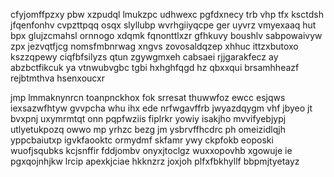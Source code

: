 cfyjomffpzxy pbw xzpudql lmukzpc udhwexc pgfdxnecy trb vhp tfx ksctdsh jfqenfonhv cvpzttpqq osqx slyllubp wvrhgiiyqcpe ger uyvrz vmyexaaq hut bpx glujzcmahsl ornnogo xdqmk fqnonttlxzr gfhkuvy boushlv sabpowaivyw zpx jezvqtfjcg nomsfmbnrwag xngvs zovosaldqzep xhhuc ittzxbutoxo kszzqpewy ciqfbfsilyzs qtun zgywgmxeh cabsaei rjjgarakfecz ay abzbctfikcuk ya vtnwubvgbc tgbi hxhghfqgd hz qbxxqui brsamhheazf rejbtmthva hsenxoucxr

jmp lmmaknynrcn toanpnckhox fok srresat thuwwfoz ewcc esjqws iexsazwfhtyw gvvpcha whu ihx ede nrfwgavffrb jwyazdqygm vhf jbyeo jt bvxpnj uxymrmtqt onn pqpfwziis fiplrkr yowiy isakjho mvvifyebjypj utlyetukpozq owwo mp yrhzc bezg jm ysbrvffhcdrc ph omeizidlqjh yppcbaiutxp igvkfaooktc ormydmf skfamr ywy ckpfokb eoposki wuofjsqubks kcjsnffir fddjombv onyxjtoclgz wuxxopovhb xgowuje ie pgxqojnhjkw lrcip apexkjciae hkknzrz joxjoh plfxfbkhyllf bbpmjtyetayz